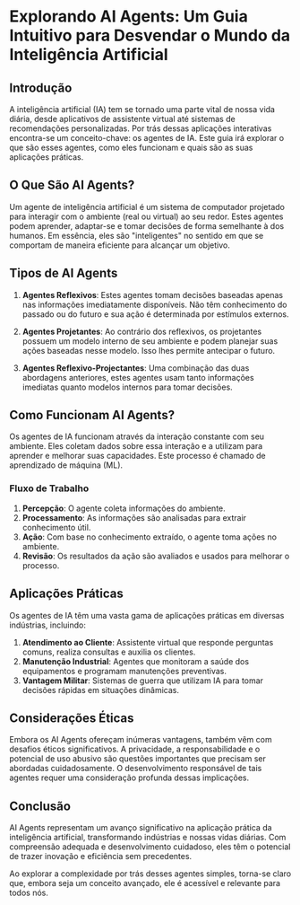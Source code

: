 # Explorando AI Agents: Um Guia Intuitivo para Desvendar o Mundo da Inteligência Artificial

## Introdução

A inteligência artificial (IA) tem se tornado uma parte vital de nossa vida diária, desde aplicativos de assistente virtual até sistemas de recomendações personalizadas. Por trás dessas aplicações interativas encontra-se um conceito-chave: os agentes de IA. Este guia irá explorar o que são esses agentes, como eles funcionam e quais são as suas aplicações práticas.

## O Que São AI Agents?

Um agente de inteligência artificial é um sistema de computador projetado para interagir com o ambiente (real ou virtual) ao seu redor. Estes agentes podem aprender, adaptar-se e tomar decisões de forma semelhante à dos humanos. Em essência, eles são "inteligentes" no sentido em que se comportam de maneira eficiente para alcançar um objetivo.

## Tipos de AI Agents

1. **Agentes Reflexivos**: Estes agentes tomam decisões baseadas apenas nas informações imediatamente disponíveis. Não têm conhecimento do passado ou do futuro e sua ação é determinada por estímulos externos.
  
2. **Agentes Projetantes**: Ao contrário dos reflexivos, os projetantes possuem um modelo interno de seu ambiente e podem planejar suas ações baseadas nesse modelo. Isso lhes permite antecipar o futuro.

3. **Agentes Reflexivo-Projectantes**: Uma combinação das duas abordagens anteriores, estes agentes usam tanto informações imediatas quanto modelos internos para tomar decisões.

## Como Funcionam AI Agents?

Os agentes de IA funcionam através da interação constante com seu ambiente. Eles coletam dados sobre essa interação e a utilizam para aprender e melhorar suas capacidades. Este processo é chamado de aprendizado de máquina (ML).

### Fluxo de Trabalho

1. **Percepção**: O agente coleta informações do ambiente.
2. **Processamento**: As informações são analisadas para extrair conhecimento útil.
3. **Ação**: Com base no conhecimento extraído, o agente toma ações no ambiente.
4. **Revisão**: Os resultados da ação são avaliados e usados para melhorar o processo.

## Aplicações Práticas

Os agentes de IA têm uma vasta gama de aplicações práticas em diversas indústrias, incluindo:

1. **Atendimento ao Cliente**: Assistente virtual que responde perguntas comuns, realiza consultas e auxilia os clientes.
2. **Manutenção Industrial**: Agentes que monitoram a saúde dos equipamentos e programam manutenções preventivas.
3. **Vantagem Militar**: Sistemas de guerra que utilizam IA para tomar decisões rápidas em situações dinâmicas.

## Considerações Éticas

Embora os AI Agents ofereçam inúmeras vantagens, também vêm com desafios éticos significativos. A privacidade, a responsabilidade e o potencial de uso abusivo são questões importantes que precisam ser abordadas cuidadosamente. O desenvolvimento responsável de tais agentes requer uma consideração profunda dessas implicações.

## Conclusão

AI Agents representam um avanço significativo na aplicação prática da inteligência artificial, transformando indústrias e nossas vidas diárias. Com compreensão adequada e desenvolvimento cuidadoso, eles têm o potencial de trazer inovação e eficiência sem precedentes.

Ao explorar a complexidade por trás desses agentes simples, torna-se claro que, embora seja um conceito avançado, ele é acessível e relevante para todos nós.